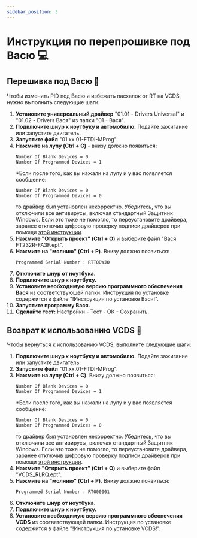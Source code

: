 ```yaml
---
sidebar_position: 3
---
```


# Инструкция по перепрошивке под Васю 💻

## Перешивка под Васю 🔧

Чтобы изменить PID под Васю и избежать пасхалок от RT на VCDS, нужно выполнить следующие шаги:

1. **Установите универсальный драйвер** "01.01 - Drivers Universal" и "01.02 - Drivers Вася" из папки "01 - Вася".
2. **Подключите шнур к ноутбуку и автомобилю.** Подайте зажигание или запустите двигатель.
4. **Запустите файл** "01.xx.01-FTDI-MProg".
5. **Нажмите на лупу (Ctrl + C)** - внизу должно появиться:
   ```
   Number Of Blank Devices = 0
   Number Of Programmed Devices = 1
   ```
   *Если после того, как вы нажали на лупу и у вас появляется сообщение:
   ```
   Number Of Blank Devices = 0
   Number Of Programmed Devices = 0
   ```
   то драйвер был установлен некорректно. Убедитесь, что вы отключили все антивирусы, включая стандартный Защитник Windows. Если это тоже не помогло, то переустановите драйвера, заранее отключив цифровую проверку подписи драйверов при помощи [этой инструкции](https://remontka.pro/disable-drivers-signature-check-windows-10/).
6. **Нажмите "Открыть проект" (Ctrl + O)** и выберите файл "Вася FT232R-FA3F.ept".
7. **Нажмите на "молнию" (Ctrl + P)**. Внизу должно появиться:
   ```
   Programmed Serial Number : RTTQDWJO
   ```
8. **Отключите шнур от ноутбука.**
9. **Подключите шнур к ноутбуку.**
10. **Установите необходимую версию программного обеспечения Вася** из соответствующей папки. Инструкция по установке содержится в файле "!Инструкция по установке Вася!".
11. **Запустите программу Вася.**
12. **Сделайте тест:** Настройки - Тест - ОК - Сохранить.

## Возврат к использованию VCDS 🔄

Чтобы вернуться к использованию VCDS, выполните следующие шаги:

1. **Подключите шнур к ноутбуку и автомобилю.** Подайте зажигание или запустите двигатель.
2. **Запустите файл** "01.xx.01-FTDI-MProg".
3. **Нажмите на лупу (Ctrl + C)**. Внизу должно появиться:
   ```
   Number Of Blank Devices = 0
   Number Of Programmed Devices = 1
   ```
   *Если после того, как вы нажали на лупу и у вас появляется сообщение:
   ```
   Number Of Blank Devices = 0
   Number Of Programmed Devices = 0
   ```
   то драйвер был установлен некорректно. Убедитесь, что вы отключили все антивирусы, включая стандартный Защитник Windows. Если это тоже не помогло, то переустановите драйвера, заранее отключив цифровую проверку подписи драйверов при помощи [этой инструкции](https://remontka.pro/disable-drivers-signature-check-windows-10/).
4. **Нажмите "Открыть проект" (Ctrl + O)** и выберите файл "VCDS_RLRQ.ept".
5. **Нажмите на "молнию" (Ctrl + P)**. Внизу должно появиться:
   ```
   Programmed Serial Number : RT000001
   ```
6. **Отключите шнур от ноутбука.**
7. **Подключите шнур к ноутбуку.**
8. **Установите необходимую версию программного обеспечения VCDS** из соответствующей папки. Инструкция по установке содержится в файле "!Инструкция по установке VCDS!".
